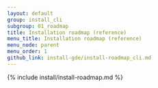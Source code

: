 ```yaml
---
layout: default
group: install_cli
subgroup: 01_roadmap
title: Installation roadmap (reference)
menu_title: Installation roadmap (reference)
menu_node: parent
menu_order: 1
github_link: install-gde/install-roadmap_cli.md
---
```


{% include install/install-roadmap.md %}